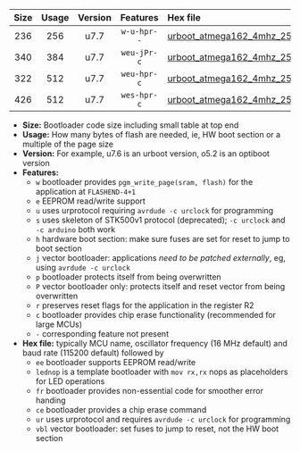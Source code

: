 |Size|Usage|Version|Features|Hex file|
|:-:|:-:|:-:|:-:|:--|
|236|256|u7.7|`w-u-hpr--`|[urboot_atmega162_4mhz_250000bps_lednop_fr_ur.hex](https://raw.githubusercontent.com/stefanrueger/urboot.hex/main/mcus/atmega162/fcpu_4mhz/250000_bps/urboot_atmega162_4mhz_250000bps_lednop_fr_ur.hex)|
|340|384|u7.7|`weu-jPr-c`|[urboot_atmega162_4mhz_250000bps_ee_lednop_fr_ce_ur_vbl.hex](https://raw.githubusercontent.com/stefanrueger/urboot.hex/main/mcus/atmega162/fcpu_4mhz/250000_bps/urboot_atmega162_4mhz_250000bps_ee_lednop_fr_ce_ur_vbl.hex)|
|322|512|u7.7|`weu-hpr-c`|[urboot_atmega162_4mhz_250000bps_ee_lednop_fr_ce_ur.hex](https://raw.githubusercontent.com/stefanrueger/urboot.hex/main/mcus/atmega162/fcpu_4mhz/250000_bps/urboot_atmega162_4mhz_250000bps_ee_lednop_fr_ce_ur.hex)|
|426|512|u7.7|`wes-hpr-c`|[urboot_atmega162_4mhz_250000bps_ee_lednop_fr_ce.hex](https://raw.githubusercontent.com/stefanrueger/urboot.hex/main/mcus/atmega162/fcpu_4mhz/250000_bps/urboot_atmega162_4mhz_250000bps_ee_lednop_fr_ce.hex)|

- **Size:** Bootloader code size including small table at top end
- **Usage:** How many bytes of flash are needed, ie, HW boot section or a multiple of the page size
- **Version:** For example, u7.6 is an urboot version, o5.2 is an optiboot version
- **Features:**
  + `w` bootloader provides `pgm_write_page(sram, flash)` for the application at `FLASHEND-4+1`
  + `e` EEPROM read/write support
  + `u` uses urprotocol requiring `avrdude -c urclock` for programming
  + `s` uses skeleton of STK500v1 protocol (deprecated); `-c urclock` and `-c arduino` both work
  + `h` hardware boot section: make sure fuses are set for reset to jump to boot section
  + `j` vector bootloader: applications *need to be patched externally*, eg, using `avrdude -c urclock`
  + `p` bootloader protects itself from being overwritten
  + `P` vector bootloader only: protects itself and reset vector from being overwritten
  + `r` preserves reset flags for the application in the register R2
  + `c` bootloader provides chip erase functionality (recommended for large MCUs)
  + `-` corresponding feature not present
- **Hex file:** typically MCU name, oscillator frequency (16 MHz default) and baud rate (115200 default) followed by
  + `ee` bootloader supports EEPROM read/write
  + `lednop` is a template bootloader with `mov rx,rx` nops as placeholders for LED operations
  + `fr` bootloader provides non-essential code for smoother error handing
  + `ce` bootloader provides a chip erase command
  + `ur` uses urprotocol and requires `avrdude -c urclock` for programming
  + `vbl` vector bootloader: set fuses to jump to reset, not the HW boot section
